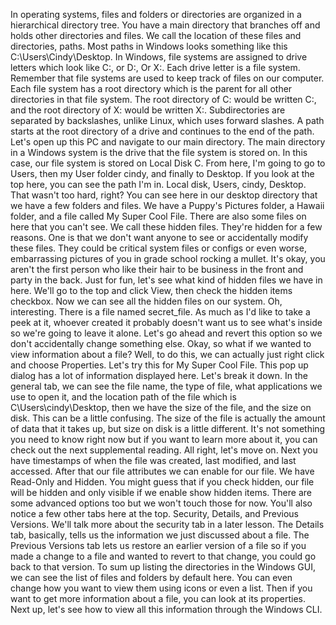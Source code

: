 In operating systems, files and folders or directories are organized in a hierarchical directory tree. You have a main directory that branches off and holds other directories and files. We call the location of these files and directories, paths. Most paths in Windows looks something like this C:\Users\Cindy\Desktop. In Windows, file systems are assigned to drive letters which look like C:, or D:, Or X:. Each drive letter is a file system. Remember that file systems are used to keep track of files on our computer. Each file system has a root directory which is the parent for all other directories in that file system. The root directory of C: would be written C:\, and the root directory of X: would be written X:\. Subdirectories are separated by backslashes, unlike Linux, which uses forward slashes. A path starts at the root directory of a drive and continues to the end of the path. Let's open up this PC and navigate to our main directory. The main directory in a Windows system is the drive that the file system is stored on. In this case, our file system is stored on Local Disk C. From here, I'm going to go to Users, then my User folder cindy, and finally to Desktop. If you look at the top here, you can see the path I'm in. Local disk, Users, cindy, Desktop. That wasn't too hard, right? You can see here in our desktop directory that we have a few folders and files. We have a Puppy's Pictures folder, a Hawaii folder, and a file called My Super Cool File. There are also some files on here that you can't see. We call these hidden files. They're hidden for a few reasons. One is that we don't want anyone to see or accidentally modify these files. They could be critical system files or configs or even worse, embarrassing pictures of you in grade school rocking a mullet. It's okay, you aren't the first person who like their hair to be business in the front and party in the back. Just for fun, let's see what kind of hidden files we have in here. We'll go to the top and click View, then check the hidden items checkbox. Now we can see all the hidden files on our system. Oh, interesting. There is a file named secret_file. As much as I'd like to take a peek at it, whoever created it probably doesn't want us to see what's inside so we're going to leave it alone. Let's go ahead and revert this option so we don't accidentally change something else. Okay, so what if we wanted to view information about a file? Well, to do this, we can actually just right click and choose Properties. Let's try this for My Super Cool File. This pop up dialog has a lot of information displayed here. Let's break it down. In the general tab, we can see the file name, the type of file, what applications we use to open it, and the location path of the file which is C\Users\cindy\Desktop, then we have the size of the file, and the size on disk. This can be a little confusing. The size of the file is actually the amount of data that it takes up, but size on disk is a little different. It's not something you need to know right now but if you want to learn more about it, you can check out the next supplemental reading. All right, let's move on. Next you have timestamps of when the file was created, last modified, and last accessed. After that our file attributes we can enable for our file. We have Read-Only and Hidden. You might guess that if you check hidden, our file will be hidden and only visible if we enable show hidden items. There are some advanced options too but we won't touch those for now. You'll also notice a few other tabs here at the top. Security, Details, and Previous Versions. We'll talk more about the security tab in a later lesson. The Details tab, basically, tells us the information we just discussed about a file. The Previous Versions tab lets us restore an earlier version of a file so if you made a change to a file and wanted to revert to that change, you could go back to that version. To sum up listing the directories in the Windows GUI, we can see the list of files and folders by default here. You can even change how you want to view them using icons or even a list. Then if you want to get more information about a file, you can look at its properties. Next up, let's see how to view all this information through the Windows CLI.
